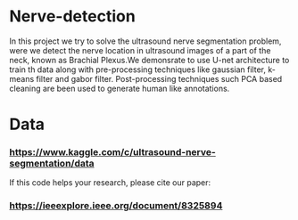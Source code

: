# Nerve-detection
In this project we try to solve the ultrasound nerve segmentation problem, were we detect the nerve location in ultrasound images of a part of the neck, known as Brachial Plexus.We demonsrate to use U-net architecture to train th data along with pre-processing techniques like gaussian filter, k-means filter and gabor filter. Post-processing techniques such PCA based cleaning are been used to generate human like annotations.

# Data
### https://www.kaggle.com/c/ultrasound-nerve-segmentation/data

If this code helps your research, please cite our paper:
###  https://ieeexplore.ieee.org/document/8325894
